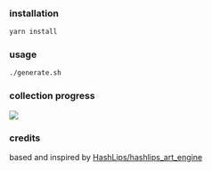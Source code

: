 ### installation

```sh
yarn install
```

### usage

```sh
./generate.sh
```


### collection progress
![](https://github.com/0x572f00/yeti_art_engine/preview.png)



### credits

based and inspired by [HashLips/hashlips_art_engine](https://github.com/HashLips/hashlips_art_engine)

